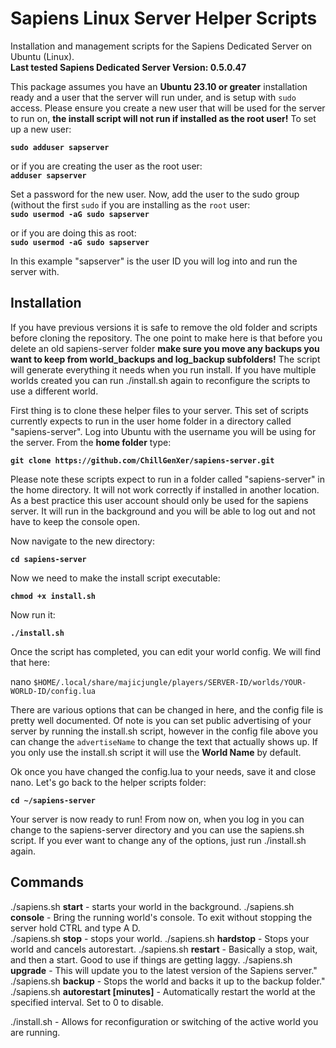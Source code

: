# Sapiens Linux Server Helper Scripts
Installation and management scripts for the Sapiens Dedicated Server on Ubuntu (Linux).<br>
**Last tested Sapiens Dedicated Server Version: 0.5.0.47**

This package assumes you have an **Ubuntu 23.10 or greater** installation ready and a user that the server will run under, and is setup with ``sudo`` access.  Please ensure you create a new user that will be used for the server to run on, **the install script will not run if installed as the root user!**  To set up a new user:

**``sudo adduser sapserver``**

or if you are creating the user as the root user:<br>
**``adduser sapserver``**

Set a password for the new user.  Now, add the user to the sudo group (without the first ``sudo`` if you are installing as the ``root`` user:<br>
**``sudo usermod -aG sudo sapserver``**

or if you are doing this as root:<br>
**``sudo usermod -aG sudo sapserver``**

In this example "sapserver" is the user ID you will log into and run the server with.

## Installation

If you have previous versions it is safe to remove the old folder and scripts before cloning the repository.  The one point to make here is that before you delete an old sapiens-server folder **make sure you move any backups you want to keep from world_backups and log_backup subfolders!**  The script will generate everything it needs when you run install.  If you have multiple worlds created you can run ./install.sh again to reconfigure the scripts to use a different world.

First thing is to clone these helper files to your server.  This set of scripts currently expects to run in the user home folder in a directory called "sapiens-server".  Log into Ubuntu with the username you will be using for the server.  From the **home folder** type:

**``git clone https://github.com/ChillGenXer/sapiens-server.git``**

Please note these scripts expect to run in a folder called "sapiens-server" in the home directory.  It will not work correctly if installed in another location.  As a best practice this user account should only be used for the sapiens server.  It will run in the background and you will be able to log out and not have to keep the console open.

Now navigate to the new directory:<br>

**``cd sapiens-server``**

Now we need to make the install script executable:<br>

**``chmod +x install.sh``**

Now run it:

**``./install.sh``**

Once the script has completed, you can edit your world config.  We will find that here:

nano ``$HOME/.local/share/majicjungle/players/SERVER-ID/worlds/YOUR-WORLD-ID/config.lua``

There are various options that can be changed in here, and the config file is pretty well documented. Of note is you can set public advertising of your server by running the install.sh script, however in the config file above you can change the ``advertiseName`` to change the text that actually shows up.  If you only use the install.sh script it will use the **World Name** by default.

Ok once you have changed the config.lua to your needs, save it and close nano. Let's go back to the helper scripts folder:

**``cd ~/sapiens-server``**

Your server is now ready to run!  From now on, when you log in you can change to the sapiens-server directory and you can use the sapiens.sh script.  If you ever want to change any of the options, just run ./install.sh again.

## Commands

./sapiens.sh **start** - starts your world in the background.
./sapiens.sh **console** - Bring the running world's console. To exit without stopping the server hold CTRL and type A D.       
./sapiens.sh **stop** - stops your world.
./sapiens.sh **hardstop** - Stops your world and cancels autorestart.
./sapiens.sh **restart** - Basically a stop, wait, and then a start. Good to use if things are getting laggy.
./sapiens.sh **upgrade** - This will update you to the latest version of the Sapiens server."
./sapiens.sh **backup** - Stops the world and backs it up to the backup folder."
./sapiens.sh **autorestart [minutes]** - Automatically restart the world at the specified interval.  Set to 0 to disable.

./install.sh - Allows for reconfiguration or switching of the active world you are running.
